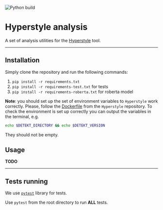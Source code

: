 ![Python build](https://github.com/hyperskill/hyperstyle/workflows/Python%20build/badge.svg?branch=develop)

# Hyperstyle analysis

A set of analysis utilities for the [Hyperstyle](https://github.com/hyperskill/hyperstyle) tool.
  
---

## Installation

Simply clone the repository and run the following commands:

1. `pip install -r requirements.txt`
2. `pip install -r requirements-test.txt` for tests
3. `pip install -r requirements-roberta.txt` for roberta model

**Note**: you should set up the set of environment variables to `Hyperstyle` work correctly.
Please, follow the [Dockerfile](https://github.com/hyperskill/hyperstyle/blob/bf3c6e2dc42290ad27f2d30ce42d84a53241544b/Dockerfile#L14-L40) 
from the `Hyperstyle` repository.
To check the environment is set up correctly you can output the variables in the terminal, e.g.
```bash
echo $DETEKT_DIRECTORY && echo $DETEKT_VERSION
```
They should not be empty.

## Usage

**TODO**

---

## Tests running

We use [`pytest`](https://docs.pytest.org/en/latest/contents.html) library for tests.

Use `pytest` from the root directory to run __ALL__ tests.

